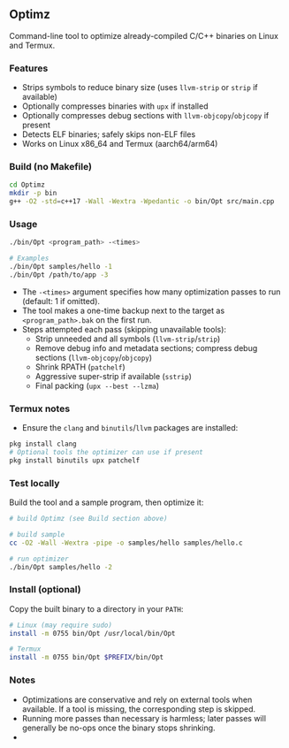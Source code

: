 ## Optimz

Command-line tool to optimize already-compiled C/C++ binaries on Linux and Termux.

### Features
- Strips symbols to reduce binary size (uses `llvm-strip` or `strip` if available)
- Optionally compresses binaries with `upx` if installed
- Optionally compresses debug sections with `llvm-objcopy`/`objcopy` if present
- Detects ELF binaries; safely skips non-ELF files
- Works on Linux x86_64 and Termux (aarch64/arm64)

### Build (no Makefile)
```bash
cd Optimz
mkdir -p bin
g++ -O2 -std=c++17 -Wall -Wextra -Wpedantic -o bin/Opt src/main.cpp
```

### Usage
```bash
./bin/Opt <program_path> -<times>

# Examples
./bin/Opt samples/hello -1
./bin/Opt /path/to/app -3
```

- The `-<times>` argument specifies how many optimization passes to run (default: 1 if omitted).
- The tool makes a one-time backup next to the target as `<program_path>.bak` on the first run.
 - Steps attempted each pass (skipping unavailable tools):
   - Strip unneeded and all symbols (`llvm-strip`/`strip`)
   - Remove debug info and metadata sections; compress debug sections (`llvm-objcopy`/`objcopy`)
   - Shrink RPATH (`patchelf`)
   - Aggressive super-strip if available (`sstrip`)
   - Final packing (`upx --best --lzma`)

### Termux notes
- Ensure the `clang` and `binutils`/`llvm` packages are installed:
```bash
pkg install clang
# Optional tools the optimizer can use if present
pkg install binutils upx patchelf
```

### Test locally
Build the tool and a sample program, then optimize it:
```bash
# build Optimz (see Build section above)

# build sample
cc -O2 -Wall -Wextra -pipe -o samples/hello samples/hello.c

# run optimizer
./bin/Opt samples/hello -2
```

### Install (optional)
Copy the built binary to a directory in your `PATH`:
```bash
# Linux (may require sudo)
install -m 0755 bin/Opt /usr/local/bin/Opt

# Termux
install -m 0755 bin/Opt $PREFIX/bin/Opt
```

### Notes
- Optimizations are conservative and rely on external tools when available. If a tool is missing, the corresponding step is skipped.
- Running more passes than necessary is harmless; later passes will generally be no-ops once the binary stops shrinking.
- 
